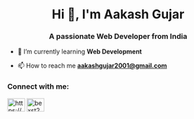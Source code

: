 <h1 align="center">Hi 👋, I'm Aakash Gujar</h1>
<h3 align="center">A passionate Web Developer from India</h3>

- 🌱 I’m currently learning **Web Development**

- 📫 How to reach me **aakashgujar2001@gmail.com**

<h3 align="left">Connect with me:</h3>
<p align="left">
<a href="https://linkedin.com/in/https://www.linkedin.com/in/aakash-gujar/" target="blank"><img align="center" src="https://raw.githubusercontent.com/rahuldkjain/github-profile-readme-generator/master/src/images/icons/Social/linked-in-alt.svg" alt="https://www.linkedin.com/in/aakash-gujar/" height="30" width="40" /></a>
<a href="https://instagram.com/bexst24" target="blank"><img align="center" src="https://raw.githubusercontent.com/rahuldkjain/github-profile-readme-generator/master/src/images/icons/Social/instagram.svg" alt="bexst24" height="30" width="40" /></a>
</p>


<!---
Bexst24/Bexst24 is a ✨ special ✨ repository because its `README.md` (this file) appears on your GitHub profile.
You can click the Preview link to take a look at your changes.
--->
